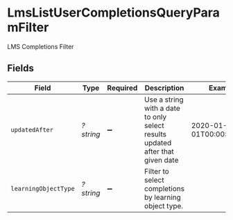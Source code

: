 # LmsListUserCompletionsQueryParamFilter

LMS Completions Filter


## Fields

| Field                                                                         | Type                                                                          | Required                                                                      | Description                                                                   | Example                                                                       |
| ----------------------------------------------------------------------------- | ----------------------------------------------------------------------------- | ----------------------------------------------------------------------------- | ----------------------------------------------------------------------------- | ----------------------------------------------------------------------------- |
| `updatedAfter`                                                                | *?string*                                                                     | :heavy_minus_sign:                                                            | Use a string with a date to only select results updated after that given date | 2020-01-01T00:00:00.000Z                                                      |
| `learningObjectType`                                                          | *?string*                                                                     | :heavy_minus_sign:                                                            | Filter to select completions by learning object type.                         |                                                                               |